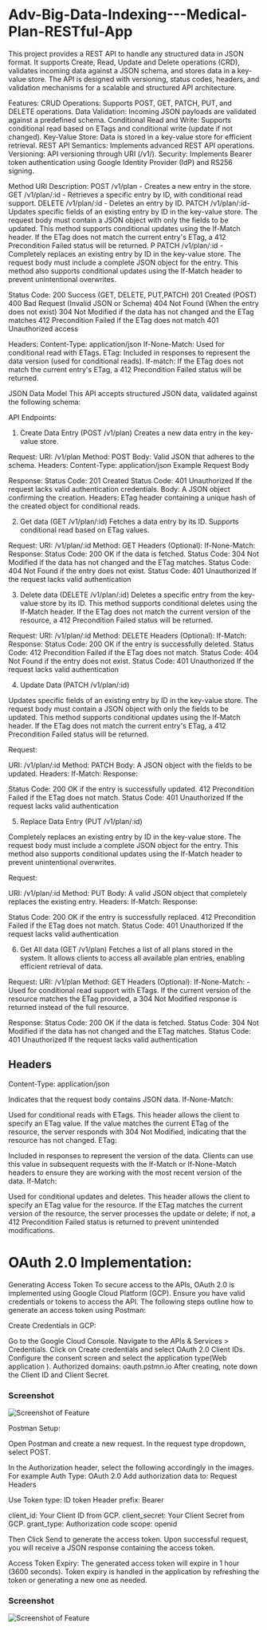 # Adv-Big-Data-Indexing---Medical-Plan-RESTful-App

This project provides a REST API to handle any structured data in JSON format.
 It supports Create, Read, Update and Delete operations (CRD), validates incoming data against a JSON schema, 
 and stores data in a key-value store. The API is designed with versioning, status codes, headers, and 
 validation mechanisms for a scalable and structured API architecture.

Features:
CRUD Operations: Supports POST, GET, PATCH, PUT, and DELETE operations.
Data Validation: Incoming JSON payloads are validated against a predefined schema.
Conditional Read and Write: Supports conditional read based on ETags and conditional write (update if not changed).
Key-Value Store: Data is stored in a key-value store for efficient retrieval.
REST API Semantics: Implements advanced REST API operations.
Versioning: API versioning through URI (/v1/).
Security: Implements Bearer token authentication using Google Identity Provider (IdP) and RS256 signing.

Method	URI	Description:
POST	/v1/plan - 	Creates a new entry in the store.
GET	/v1/plan/:id -	Retrieves a specific entry by ID, with conditional read support.
DELETE	/v1/plan/:id -	Deletes an entry by ID.
PATCH /v1/plan/:id-  Updates specific fields of an existing entry by ID in the key-value store. The request body must contain a JSON object with only the fields to be updated. This method supports conditional updates using the If-Match header. If the ETag does not match the current entry's ETag, a 412 Precondition Failed status will be returned.
P
 PATCH /v1/plan/:id  - Completely replaces an existing entry by ID in the key-value store. The request body must include a complete JSON object for the entry. This method also supports conditional updates using the If-Match header to prevent unintentional overwrites.

Status Code:
200	Success (GET, DELETE, PUT,PATCH)
201	Created (POST)
400	Bad Request (Invalid JSON or Schema)
404	Not Found (When the entry does not exist)
304 Not Modified if the data has not changed and the ETag matches
412 Precondition Failed if the ETag does not match
401 Unauthorized access

Headers:
Content-Type: application/json 
If-None-Match:  Used for conditional read with ETags.
ETag: Included in responses to represent the data version (used for conditional reads).
If-match: If the ETag does not match the current entry's ETag, a 412 Precondition Failed status will be returned.

JSON Data Model
This API accepts structured JSON data, validated against the following schema:


API Endpoints:
1. Create Data Entry (POST /v1/plan)
Creates a new data entry in the key-value store.

Request:
URI: /v1/plan
Method: POST
Body: Valid JSON that adheres to the schema.
Headers: Content-Type: application/json
Example Request Body

Response:
Status Code: 201 Created
Status Code: 401 Unauthorized If the request lacks valid authentication credentials.
Body: A JSON object confirming the creation.
Headers: ETag header containing a unique hash of the created object for conditional reads.

2. Get data (GET /v1/plan/:id)
Fetches a data entry by its ID. Supports conditional read based on ETag values.

Request:
URI: /v1/plan/:id
Method: GET
Headers (Optional): If-None-Match: <etag>
Response:
Status Code: 200 OK if the data is fetched.
Status Code: 304 Not Modified if the data has not changed and the ETag matches.
Status Code: 404 Not Found if the entry does not exist.
Status Code: 401 Unauthorized If the request lacks valid authentication 


3. Delete data (DELETE /v1/plan/:id)
Deletes a specific entry from the key-value store by its ID. This method supports conditional deletes using the If-Match header. If the ETag does not match the current version of the resource, a 412 Precondition Failed status will be returned.

Request:
URI: /v1/plan/:id
Method: DELETE
Headers (Optional):
If-Match: <etag>
Response:
Status Code: 200 OK if the entry is successfully deleted.
Status Code: 412 Precondition Failed if the ETag does not match.
Status Code: 404 Not Found if the entry does not exist.
Status Code: 401 Unauthorized If the request lacks valid authentication 

4. Update Data (PATCH /v1/plan/:id)
   
 Updates specific fields of an existing entry by ID in the key-value store. The request body must contain a JSON object with only the fields to be updated. This method supports conditional updates using the If-Match header. If the ETag does not match the current entry's ETag, a 412 Precondition Failed status will be returned.

Request:

URI: /v1/plan/:id
Method: PATCH
Body: A JSON object with the fields to be updated.
Headers:
If-Match: <etag>
Response:

Status Code:
200 OK if the entry is successfully updated.
412 Precondition Failed if the ETag does not match.
Status Code: 401 Unauthorized If the request lacks valid authentication 

5. Replace Data Entry (PUT /v1/plan/:id)

 Completely replaces an existing entry by ID in the key-value store. The request body must include a complete JSON object for the entry. This method also supports conditional updates using the If-Match header to prevent unintentional overwrites.

Request:

URI: /v1/plan/:id
Method: PUT
Body: A valid JSON object that completely replaces the existing entry.
Headers:
If-Match: <etag>
Response:

Status Code:
200 OK if the entry is successfully replaced.
412 Precondition Failed if the ETag does not match.
Status Code: 401 Unauthorized If the request lacks valid authentication 


6. Get All data (GET /v1/plan)
Fetches a list of all plans stored in the system. It allows clients to access all available plan entries, enabling efficient retrieval of data.

Request:
URI: /v1/plan
Method: GET
Headers (Optional): If-None-Match: <etag> -  Used for conditional read support with ETags. If the current version of the resource matches the ETag provided, a 304 Not Modified response is returned instead of the full resource.

Response:
Status Code: 200 OK if the data is fetched.
Status Code: 304 Not Modified if the data has not changed and the ETag matches.
Status Code: 401 Unauthorized If the request lacks valid authentication 


## Headers
Content-Type: application/json

Indicates that the request body contains JSON data.
If-None-Match:

Used for conditional reads with ETags. This header allows the client to specify an ETag value. If the value matches the current ETag of the resource, the server responds with 304 Not Modified, indicating that the resource has not changed.
ETag:

Included in responses to represent the version of the data. Clients can use this value in subsequent requests with the If-Match or If-None-Match headers to ensure they are working with the most recent version of the data.
If-Match:

Used for conditional updates and deletes. This header allows the client to specify an ETag value for the resource. If the ETag matches the current version of the resource, the server processes the update or delete; if not, a 412 Precondition Failed status is returned to prevent unintended modifications.

# OAuth 2.0 Implementation:
Generating Access Token
To secure access to the APIs, OAuth 2.0 is implemented using Google Cloud Platform (GCP). Ensure you have valid credentials or tokens to access the API.
The following steps outline how to generate an access token using Postman:

Create Credentials in GCP:

Go to the Google Cloud Console.
Navigate to the APIs & Services > Credentials.
Click on Create credentials and select OAuth 2.0 Client IDs.
Configure the consent screen and select the application type(Web application ).
Authorized domains: oauth.pstmn.io
After creating, note down the Client ID and Client Secret.

### Screenshot

![Screenshot of Feature](images/gcp.png)



Postman Setup:

Open Postman and create a new request.
In the request type dropdown, select POST.

In the Authorization header, select the following accordingly in the images.
For example
Auth Type: OAuth 2.0
Add authorization data to: Request Headers


Use Token type: ID token
Header prefix: Bearer

client_id: Your Client ID from GCP.
client_secret: Your Client Secret from GCP.
grant_type: Authorization code
scope: openid

Then
Click Send to generate the access token.
Upon successful request, you will receive a JSON response containing the access token.

Access Token Expiry:
The generated access token will expire in 1 hour (3600 seconds). Token expiry is handled in the application by refreshing the token or generating a new one as needed.

### Screenshot

![Screenshot of Feature](images/postman1.png)
